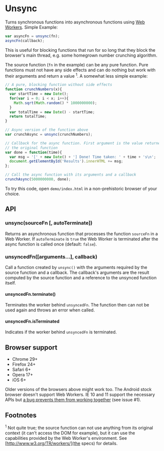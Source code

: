Unsync
======

Turns synchronous functions into asynchronous functions using
[Web Workers](http://www.w3.org/TR/workers/). Simple Example:

```js
var asyncFn = unsync(fn);
asyncFn(callback);
```

This is useful for blocking functions that run for so long that they block the
browser's main thread, e.g. some homegrown number crunching algorithm.

The source function (`fn` in the example) can be any pure function. Pure
functions must not have any side effects and can do nothing but work with their
arguments and return a value <sup>1</sup>. A somewhat less simple example:

```js
// A pure, blocking function without side effects
function crunchNumbers(x){
  var startTime = new Date();
  for(var i = 0; i < x; i++){
    Math.sqrt(Math.random() * 1000000000);
  }
  var totalTime = new Date() - startTime;
  return totalTime;
}

// Async version of the function above
var crunchAsync = unsync(crunchNumbers);

// Callback for the async function. First argument is the value returned by
// the original function
var done = function(time){
  var msg = '[' + new Date() + '] Done! Time taken: ' + time + 's\n';
  document.getElementById('Results').innerHTML += msg;
};

// Call the async function with its arguments and a callback
crunchAsync(5000000000, done);
```

To try this code, open `demo/index.html` in a non-prehistoric browser of your
choice.



API
---

### unsync(sourceFn [, autoTerminate])

Returns an asynchronous function that processes the function `sourceFn` in a
Web Worker. If `autoTerminate` is `true` the Web Worker is terminated after
the async function is called once (default: `false`).

### unsyncedFn([arguments...], callback)

Call a function created by `unsync()` with the arguments required by the source
function and a callback. The callback's arguments are the result computed by the
source function and a reference to the unsynced function itself.

#### unsyncedFn.terminate()

Terminates the worker behind `unsyncedFn`. The function then can not be used
again and throws an error when called.

#### unsyncedFn.isTerminated

Indicates if the worker behind `unsyncedFn` is terminated.


Browser support
---------------

* Chrome 29+
* Firefox 24+
* Safari 6+
* Opera 17+
* iOS 6+

Older versions of the browsers above might work too. The Android stock browser
doesn't support Web Workers. IE 10 and 11 support the necessary APIs but
<a href="https://connect.microsoft.com/IE/feedback/details/801810/web-workers-from-blob-urls-in-ie-10-and-11">a bug prevents them from working together</a> (see issue #1).



Footnotes
---------

<sup>1</sup> Not quite true; the source function can not use anything from its
original context (it can't access the DOM for example), but it can use the
capabilities provided by the Web Worker's environment. See
[http://www.w3.org/TR/workers/](the specs) for details.